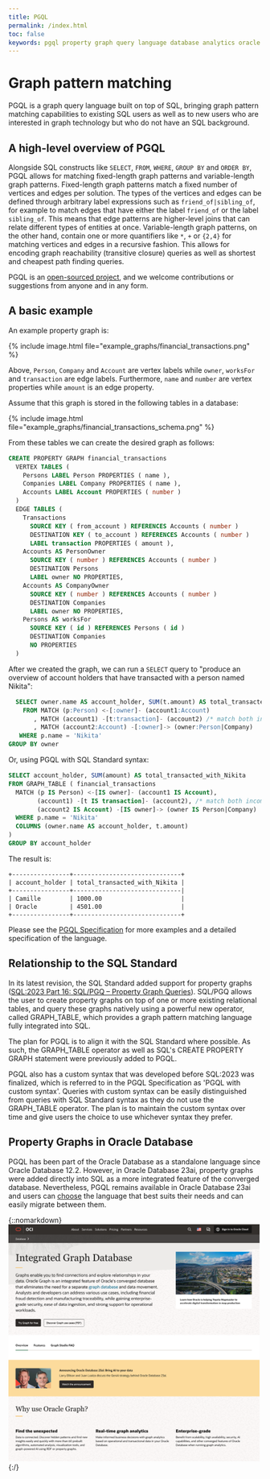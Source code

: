 ```yaml
---
title: PGQL
permalink: /index.html
toc: false
keywords: pgql property graph query language database analytics oracle sql standard gql cypher opencypher sparql gsql pgx big data spatial
---
```


Graph pattern matching
====================================

PGQL is a graph query language built on top of SQL, bringing graph pattern matching capabilities to existing SQL users as well as to new users who are interested in graph technology but who do not have an SQL background.

A high-level overview of PGQL
-----------------------------

Alongside SQL constructs like `SELECT`, `FROM`, `WHERE`, `GROUP BY` and `ORDER BY`, PGQL allows for matching fixed-length graph patterns and variable-length graph patterns.
Fixed-length graph patterns match a fixed number of vertices and edges per solution.
The types of the vertices and edges can be defined through arbitrary label expressions such as `friend_of|sibling_of`, for example to match edges that have either the label `friend_of` or the label `sibling_of`.
This means that edge patterns are higher-level joins that can relate different types of entities at once.
Variable-length graph patterns, on the other hand, contain one or more quantifiers like `*`, `+` or `{2,4}` for matching vertices and edges in a recursive fashion.
This allows for encoding graph reachability (transitive closure) queries as well as shortest and cheapest path finding queries.

PGQL is an [open-sourced project](https://github.com/oracle/pgql-lang), and we welcome contributions or suggestions from anyone and in any form.

A basic example
----------

An example property graph is:

{% include image.html file="example_graphs/financial_transactions.png" %}

Above, `Person`, `Company` and `Account` are vertex labels while `owner`, `worksFor` and `transaction` are edge labels.
Furthermore, `name` and `number` are vertex properties while `amount` is an edge property.

Assume that this graph is stored in the following tables in a database:

{% include image.html file="example_graphs/financial_transactions_schema.png" %}

From these tables we can create the desired graph as follows:

```sql
CREATE PROPERTY GRAPH financial_transactions
  VERTEX TABLES (
    Persons LABEL Person PROPERTIES ( name ),
    Companies LABEL Company PROPERTIES ( name ),
    Accounts LABEL Account PROPERTIES ( number )
  )
  EDGE TABLES (
    Transactions
      SOURCE KEY ( from_account ) REFERENCES Accounts ( number )
      DESTINATION KEY ( to_account ) REFERENCES Accounts ( number )
      LABEL transaction PROPERTIES ( amount ),
    Accounts AS PersonOwner
      SOURCE KEY ( number ) REFERENCES Accounts ( number )
      DESTINATION Persons
      LABEL owner NO PROPERTIES,
    Accounts AS CompanyOwner
      SOURCE KEY ( number ) REFERENCES Accounts ( number )
      DESTINATION Companies
      LABEL owner NO PROPERTIES,
    Persons AS worksFor
      SOURCE KEY ( id ) REFERENCES Persons ( id )
      DESTINATION Companies
      NO PROPERTIES
  )
```

After we created the graph, we can run a `SELECT` query to "produce an overview of account holders that have transacted with a person named Nikita":

```sql
  SELECT owner.name AS account_holder, SUM(t.amount) AS total_transacted_with_Nikita
    FROM MATCH (p:Person) <-[:owner]- (account1:Account)
       , MATCH (account1) -[t:transaction]- (account2) /* match both incoming and outgoing transactions */
       , MATCH (account2:Account) -[:owner]-> (owner:Person|Company)
   WHERE p.name = 'Nikita'
GROUP BY owner
```

Or, using PGQL with SQL Standard syntax:

```sql
SELECT account_holder, SUM(amount) AS total_transacted_with_Nikita
FROM GRAPH_TABLE ( financial_transactions
  MATCH (p IS Person) <-[IS owner]- (account1 IS Account),
        (account1) -[t IS transaction]- (account2), /* match both incoming and outgoing transactions */
        (account2 IS Account) -[IS owner]-> (owner IS Person|Company)
  WHERE p.name = 'Nikita'
  COLUMNS (owner.name AS account_holder, t.amount)
)
GROUP BY account_holder
```

The result is:

```
+----------------+------------------------------+
| account_holder | total_transacted_with_Nikita |
+----------------+------------------------------|
| Camille        | 1000.00                      |
| Oracle         | 4501.00                      |
+----------------+------------------------------+
```

Please see the [PGQL Specification](spec/latest/) for more examples and a detailed specification of the language.

Relationship to the SQL Standard
----------------------------

In its latest revision, the SQL Standard added support for property graphs ([SQL:2023 Part 16: SQL/PGQ – Property Graph Queries](https://www.iso.org/standard/79473.html)).
SQL/PGQ allows the user to create property graphs on top of one or more existing relational tables,
and query these graphs natively using a powerful new operator, called GRAPH_TABLE, which provides a graph pattern matching language fully integrated into SQL.

The plan for PGQL is to align it with the SQL Standard where possible.
As such, the GRAPH_TABLE operator as well as SQL's CREATE PROPERTY GRAPH statement were previously added to PGQL.

PGQL also has a custom syntax that was developed before SQL:2023 was finalized, which is referred to in the PGQL Specification as 'PGQL with custom syntax'.
Queries with custom syntax can be easily distinguished from queries with SQL Standard syntax as they do not use the GRAPH_TABLE operator.
The plan is to maintain the custom syntax over time and give users the choice to use whichever syntax they prefer.

Property Graphs in Oracle Database
----------------------------

PGQL has been part of the Oracle Database as a standalone language since Oracle Database 12.2.
However, in Oracle Database 23ai, property graphs were added directly into SQL as a more integrated feature of the converged database.
Nevertheless, PGQL remains available in Oracle Database 23ai and users can [choose](https://blogs.oracle.com/database/post/querying-graphs-with-sql-and-pgql-what-is-the-difference) the language that best suits their needs and can easily migrate between them.

{::nomarkdown}
<a href="https://www.oracle.com/database/graph/">
  <img src="images/oracle_graph_database.png" alt="Integrated Graph Database" style="width:500px;">
</a>
{:/}
